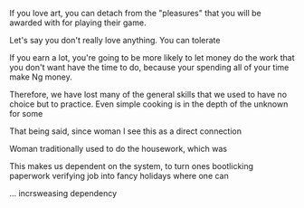 If you love art, you can detach from the "pleasures" that you will be awarded with for playing their game.

Let's say you don't really love anything. You can tolerate 


If you earn a lot, you're going to be more likely to let money do the work that you don't want have the time to do, because your spending all of your time make Ng money.

Therefore, we have lost many of the general skills that we used to have no choice but to practice. Even simple cooking is in the depth of the unknown for some 

That being said, since woman I see this as a direct connection 

Woman traditionally used to do the housework, which was 


This makes us dependent on the system, to turn ones bootlicking paperwork verifying job into fancy holidays where one can 


... incrsweasing dependency 